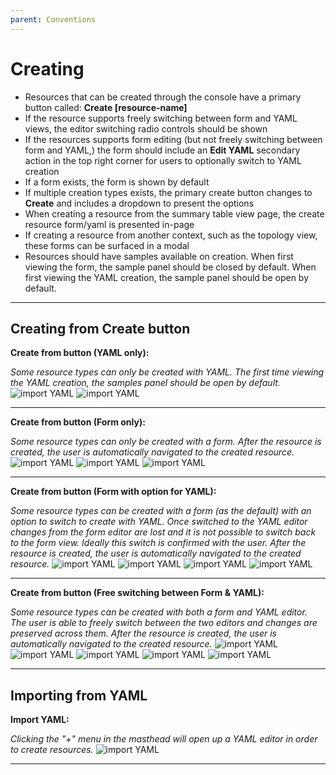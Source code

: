 ```yaml
---
parent: Conventions
---
```


# Creating


+ Resources that can be created through the console have a primary button called: **Create [resource-name]**
+ If the resource supports freely switching between form and YAML views, the editor switching radio controls should be shown
+ If the resources supports form editing (but not freely switching between form and YAML,) the form should include an **Edit YAML** secondary action in the top right corner for users to optionally switch to YAML creation
+ If a form exists, the form is shown by default
+ If multiple creation types exists, the primary create button changes to **Create** and includes a dropdown to present the options
+ When creating a resource from the summary table view page, the create resource form/yaml is presented in-page
+ If creating a resource from another context, such as the topology view, these forms can be surfaced in a modal
+ Resources should have samples available on creation. When first viewing the form, the sample panel should be closed by default. When first viewing the YAML creation, the sample panel should be open by default.

---

## Creating from Create button

**Create from button (YAML only):**

*Some resource types can only be created with YAML. The first time viewing the YAML creation, the samples panel should be open by default.*
![import YAML](../images/create-yaml-only1.png)
![import YAML](../images/create-yaml-only2.png)

---

**Create from button (Form only):**

*Some resource types can only be created with a form. After the resource is created, the user is automatically navigated to the created resource.*
![import YAML](../images/create-form-only1.png)
![import YAML](../images/create-form-only2.png)
![import YAML](../images/create-form-only3.png)

---

**Create from button (Form with option for YAML):**

*Some resource types can be created with a form (as the default) with an option to switch to create with YAML. Once switched to the YAML editor changes from the form editor are lost and it is not possible to switch back to the form view. Ideally this switch is confirmed with the user. After the resource is created, the user is automatically navigated to the created resource.*
![import YAML](../images/create-form-then-yaml1.png)
![import YAML](../images/create-form-then-yaml2.png)
![import YAML](../images/create-form-then-yaml3.png)
![import YAML](../images/create-form-then-yaml4.png)

---

**Create from button (Free switching between Form & YAML):**

*Some resource types can be created with both a form and YAML editor. The user is able to freely switch between the two editors and changes are preserved across them. After the resource is created, the user is automatically navigated to the created resource.*
![import YAML](../images/create-form-and-yaml1.png)
![import YAML](../images/create-form-and-yaml2.png)
![import YAML](../images/create-form-and-yaml3.png)
![import YAML](../images/create-form-and-yaml4.png)
![import YAML](../images/create-form-and-yaml5.png)

---

## Importing from YAML

**Import YAML:**

*Clicking the "+" menu in the masthead will open up a YAML editor in order to create resources.*
![import YAML](../images/create-yaml-import.png)

---
